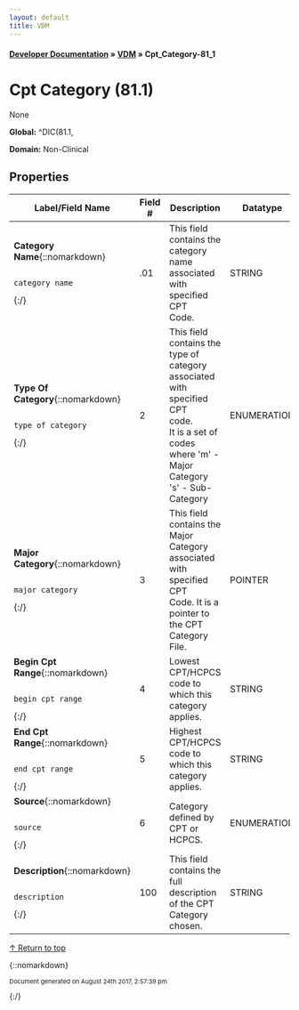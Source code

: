 ```yaml
---
layout: default
title: VDM
---
```


#### [Developer Documentation](../index) &#187; [VDM](TableOfContents) &#187; Cpt_Category-81_1<br/>
<a name="top"></a>
# Cpt Category (81.1)
None

**Global:** ^DIC(81.1,

**Domain:** Non-Clinical

## Properties

Label/Field Name | Field # | Description | Datatype | Attributes | Range
--- | --- | --- | --- | --- | ---
**Category Name**{::nomarkdown}<pre><code>  category_name</code></pre>{:/} | .01 | This field contains the category name associated with specified CPT<br/>Code. | STRING | INDEXED<br/>REQUIRED | 
**Type Of Category**{::nomarkdown}<pre><code>  type_of_category</code></pre>{:/} | 2 | This field contains the type of category associated with specified CPT<br/>code.<br/>It is a set of codes where 'm' - Major Category<br/>                           's' - Sub-Category | ENUMERATION |  | {::nomarkdown}SUB-CATEGORY: <em><strong>s</strong></em><br/>MAJOR CATEGORY: <em><strong>m</strong></em>{:/}
**Major Category**{::nomarkdown}<pre><code>  major_category</code></pre>{:/} | 3 | This field contains the Major Category associated with specified CPT<br/>Code.  It is a pointer to the CPT Category File. | POINTER | INDEXED | [Cpt_Category-81_1](Cpt_Category-81_1)
**Begin Cpt Range**{::nomarkdown}<pre><code>  begin_cpt_range</code></pre>{:/} | 4 | Lowest CPT/HCPCS code to which this category applies. | STRING |  | 
**End Cpt Range**{::nomarkdown}<pre><code>  end_cpt_range</code></pre>{:/} | 5 | Highest CPT/HCPCS code to which this category applies. | STRING |  | 
**Source**{::nomarkdown}<pre><code>  source</code></pre>{:/} | 6 | Category defined by CPT or HCPCS. | ENUMERATION |  | {::nomarkdown}CPT: <em><strong>C</strong></em><br/>HCPCS: <em><strong>H</strong></em>{:/}
**Description**{::nomarkdown}<pre><code>  description</code></pre>{:/} | 100 | This field contains the full description of the  CPT Category chosen. | STRING |  | 

[&uarr; Return to top](#top)<br/>



{::nomarkdown} <br/><p style="font-size: 11px">Document generated on August 24th 2017, 2:57:39 pm</p>{:/}